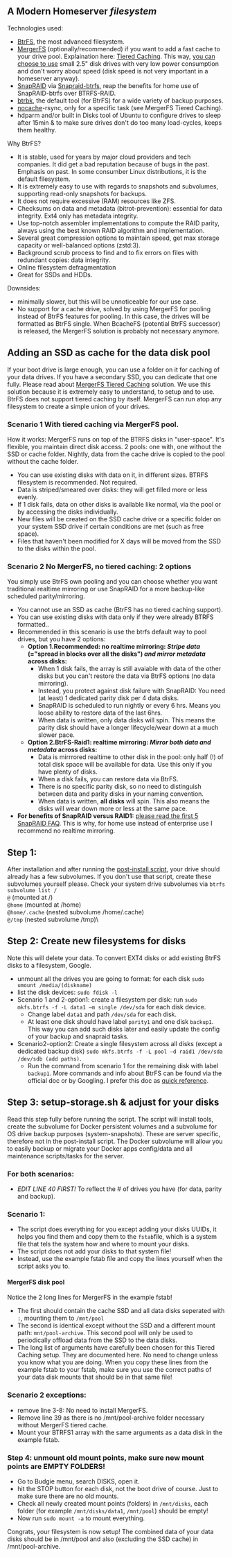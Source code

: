 ## A Modern Homeserver _filesystem_

Technologies used: 
- [BtrFS](https://linuxhint.com/btrfs-filesystem-beginner-guide/), the most advanced filesystem. 
- [MergerFS](https://github.com/trapexit/mergerfs#description) (optionally/recommended) if you want to add a fast cache to your drive pool. Explaination here: [Tiered Caching](https://github.com/trapexit/mergerfs#tiered-caching). This way, [you can choose to use](https://github.com/zilexa/Homeserver/blob/master/Hardware%20recommendations.md) small 2.5" disk drives with very low power consumption and don't worry about speed (disk speed is not very important in a homeserver anyway).  
- [SnapRAID](http://www.snapraid.it/faq#whatisit) via [Snapraid-btrfs](https://github.com/automorphism88/snapraid-btrfs#faq), reap the benefits for home use of SnapRAID-btrfs over BTRFS-RAID.
- [btrbk](https://github.com/digint/btrbk), the default tool (for BtrFS) for a wide variety of backup purposes.
- [nocache](https://github.com/Feh/nocache#nocache---minimize-filesystem-caching-effects)-rsync, only for a specific task (see MergerFS Tiered Caching).  
- hdparm and/or built in Disks tool of Ubuntu to configure drives to sleep after 15min & to make sure drives don't do too many load-cycles, keeps them healthy. 

Why BtrFS? 
- It is stable, used for years by major cloud providers and tech companies. It did get a bad reputation because of bugs in the past. Emphasis on past. In some consumber Linux distributions, it is the default filesystem. 
- It is extremely easy to use with regards to snapshots and subvolumes, supporting read-only snapshots for backups. 
- It does not require excessive (RAM) resources like ZFS. 
- Checksums on data and metadata (bitrot-prevention): essential for data integrity. Ext4 only has metadata integrity.
- Use top-notch assembler implementations to compute the RAID parity, always using the best known RAID algorithm and implementation.
- Several great compression options to maintain speed, get max storage capacity or well-balanced options (zstd:3). 
- Background scrub process to find and to fix errors on files with redundant copies: data integrity.
- Online filesystem defragmentation
- Great for SSDs and HDDs.

Downsides: 
- minimally slower, but this will be unnoticeable for our use case. 
- No support for a cache drive, solved by using MergerFS for pooling instead of BtrFS features for pooling. In this case, the drives will be formatted as BtrFS single. When BcacheFS (potential BtrFS successor) is released, the MergerFS solution is probably not necessary anymore. 
 

## Adding an SSD as cache for the data disk pool
If your boot drive is large enough, you can use a folder on it for caching of your data drives. If you have a secondary SSD, you can dedicate that one fully.
Please read about [MergerFS Tiered Caching](https://github.com/trapexit/mergerfs#tiered-caching) solution. We use this solution because it is extremely easy to understand, to setup and to use. BtrFS does not support tiered caching by itself. MergerFS can run atop any filesystem to create a simple union of your drives. 
 
### Scenario 1 With tiered caching via MergerFS pool.
How it works: MergerFS runs on top of the BTRFS disks in "user-space". It's flexible, you maintain direct disk access. 2 pools: one with, one without the SSD or cache folder. Nightly, data from the cache drive is copied to the pool without the cache folder. 
- You can use existing disks with data on it, in different sizes. BTRFS filesystem is recommended. Not required.
- Data is striped/smeared over disks: they will get filled more or less evenly. 
- If 1 disk fails, data on other disks is available like normal, via the pool or by accessing the disks individually.   
- New files will be created on the SSD cache drive or a specific folder on your system SSD drive if certain conditions are met (such as free space). 
- Files that haven't been modified for X days will be moved from the SSD to the disks within the pool. 
 
### Scenario 2 No MergerFS, no tiered caching: 2 options
You simply use BtrFS own pooling and you can choose whether you want traditional realtime mirroring or use SnapRAID for a more backup-like scheduled parity/mirroring.
- You cannot use an SSD as cache (BtrFS has no tiered caching support).
- You can use existing disks with data only if they were already BTRFS formatted.. 
- Recommended in this scenario is use the btrfs default way to pool drives, but you have 2 options:
  - **Option 1.Recommended: no realtime mirroring: _Stripe data_ (="spread in blocks over all the disks") _and mirror metadata_ across disks:**
    - When 1 disk fails, the array is still avaiable with data of the other disks but you can't restore the data via BtrFS options (no data mirroring). 
    - Instead, you protect against disk failure with SnapRAID: You need (at least) 1 dedicated parity disk per 4 data disks.
    - SnapRAID is scheduled to run nightly or every 6 hrs. Means you loose ability to restore data of the last 6hrs.
    - When data is written, only data disks will spin. This means the parity disk should have a longer lifecycle/wear down at a much slower pace.
  - **Option 2.BtrFS-Raid1: realtime mirroring: _Mirror both data and metadata_ across disks:** 
    - Data is mirrrored realtime to other disk in the pool: only half (!) of total disk space will be available for data. Use this only if you have plenty of disks.
    - When a disk fails, you can restore data via BtrFS.
    - There is no specific parity disk, so no need to distinguish between data and parity disks in your naming convention. 
    - When data is written, **all disks** will spin. This also means the disks will wear down more or less at the same pace.
- **For benefits of SnapRAID versus RAID1:** [please read the first 5 SnapRAID FAQ](https://www.snapraid.it/faq#whatisit). This is why, for home use instead of enterprise use I recommend no realtime mirroring. 

## Step 1: 
After installation and after running the [post-install script](https://github.com/zilexa/Ubuntu-Budgie-Post-Install-Script), your drive should already has a few subvolumes. If you don't use that script, create these subvolumes yourself please. 
Check your system drive subvolumes via `btrfs subvolume list /` \
`@` (mounted at /)\
`@home` (mounted at /home)\
`@home/.cache` (nested subvolume /home/.cache)\
`@/tmp` (nested subvolume /tmp)\

## Step 2: Create new filesystems for disks
Note this will delete your data. To convert EXT4 disks or add existing BtrFS disks to a filesystem, Google. 
- unmount all the drives you are going to format: for each disk `sudo umount /media/(diskname)`
- list the disk devices: `sudo fdisk -l`
- Scenario 1 and 2-option1: create a filesystem per disk: run `sudo mkfs.btrfs -f -L data1 –m single /dev/sda` for each disk device. 
  - Change label `data1` and path `/dev/sda` for each disk. 
  - At least one disk should have label `parity1` and one disk `backup1`. This way you can add such disks later and easily update the config of your backup and snapraid tasks. 
- Scenario2-option2: Create a single filesystem across all disks (except a dedicated backup disk) `sudo mkfs.btrfs -f -L pool –d raid1 /dev/sda /dev/sdb (add paths)`. 
  - Run the command from scenario 1 for the remaining disk with label `backup1`. 
More commands and info about BtrFS can be found via the official doc or by Googling. I prefer this doc as [quick reference](https://docs.oracle.com/cd/E37670_01/E37355/html/ol_about_btrfs.html).

## Step 3: setup-storage.sh & adjust for your disks
Read this step fully before running the script.
The script will install tools, create the subvolume for Docker persistent volumes and a subvolume for OS drive backup purposes (system-snapshots). These are server specific, therefore not in the post-install script. The Docker subvolume will allow you to easily backup or migrate your Docker apps config/data and all maintenance scripts/tasks for the server.

### For both scenarios: 
- *_EDIT LINE 40 FIRST!_* To reflect the # of drives you have (for data, parity and backup). 

### Scenario 1: 
- The script does everything for you except adding your disks UUIDs, it helps you find them and copy them to the `fstab`file, which is a system file that tels the system how and where to mount your disks.
- The script does not add your disks to that system file! 
- Instead, use the example fstab file and copy the lines yourself when the script asks you to.

#### MergerFS disk pool
Notice the 2 long lines for MergerFS in the example fstab!
- The first should contain the cache SSD and all data disks seperated with `:`, mounting them to `/mnt/pool`
- The second is identical except without the SSD and a different mount path: `mnt/pool-archive`. This second pool will only be used to periodically offload data from the SSD to the data disks. 
- The long list of arguments have carefully been chosen for this Tiered Caching setup. They are documented here. No need to change unless you know what you are doing.
When you copy these lines from the example fstab to your fstab, make sure you use the correct paths of your data disk mounts that should be in that same file!

### Scenario 2 exceptions: 
- remove line 3-8: No need to install MergerFS.
- Remove line 39 as there is no /mnt/pool-archive folder necessary without MergerFS tiered cache.
- Mount your BTRFS1 array with the same arguments as a data disk in the example fstab.

### Step 4: unmount old mount points, make sure new mount points are EMPTY FOLDERS!
- Go to Budgie menu, search DISKS, open it. 
- hit the STOP button for each disk, not the boot drive of course. Just to make sure there are no old mounts.
- Check all newly created mount points (folders) in `/mnt/disks`, each folder (for example `/mnt/disks/data1`, `/mnt/pool`) should be empty!
- Now run `sudo mount -a` to mount everything.

Congrats, your filesystem is now setup!
The combined data of your data disks should be in /mnt/pool and also (excluding the SSD cache) in /mnt/pool-archive. 
